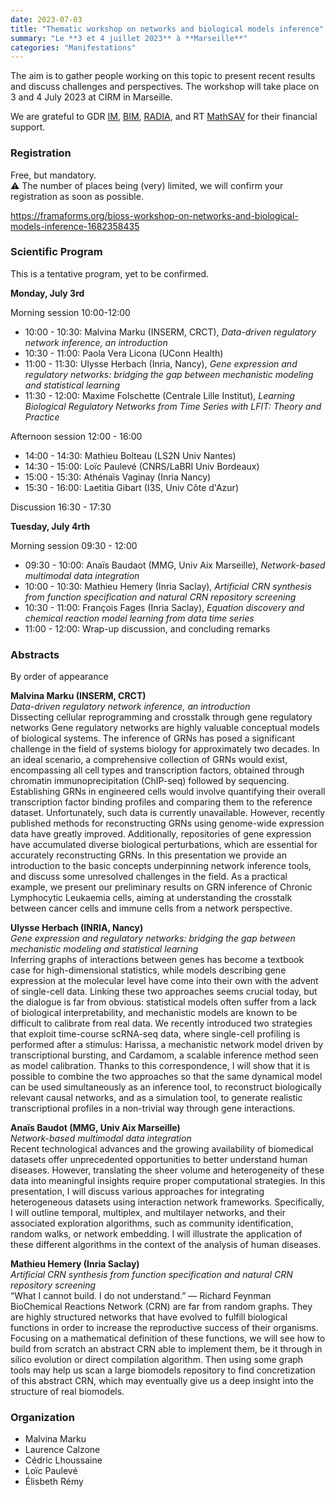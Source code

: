 ```yaml
---
date: 2023-07-03
title: "Thematic workshop on networks and biological models inference"
summary: "Le **3 et 4 juillet 2023** à **Marseille**"
categories: "Manifestations"
---
```


The aim is to gather people working on this topic to present recent results and discuss challenges and perspectives. The workshop will take place on 3 and 4 July 2023 at CIRM in Marseille. 

We are grateful to GDR [IM](https://www.gdr-im.fr/), [BIM](https://www.gdr-bim.cnrs.fr/), [RADIA](https://www.gdria.fr/), and RT [MathSAV](https://mathsav.math.cnrs.fr) for their financial support.

### Registration

Free, but mandatory. \
⚠️ The number of places being (very) limited, we will confirm your registration as soon as possible.

https://framaforms.org/bioss-workshop-on-networks-and-biological-models-inference-1682358435

### Scientific Program

This is a tentative program, yet to be confirmed.

**Monday, July 3rd** 

Morning session 10:00-12:00

- 10:00 - 10:30: Malvina Marku (INSERM, CRCT), *Data-driven regulatory network inference, an introduction*
- 10:30 - 11:00: Paola Vera Licona (UConn Health)
- 11:00 - 11:30: Ulysse Herbach (Inria, Nancy), *Gene expression and regulatory networks: bridging the gap between mechanistic modeling and statistical learning*
- 11:30 - 12:00: Maxime Folschette (Centrale Lille Institut), *Learning Biological Regulatory Networks from Time Series with LFIT: Theory and Practice*

Afternoon session 12:00 - 16:00

- 14:00 - 14:30: Mathieu Bolteau (LS2N Univ Nantes)
- 14:30 - 15:00: Loïc Paulevé (CNRS/LaBRI Univ Bordeaux)
- 15:00 - 15:30: Athénaïs Vaginay (Inria Nancy)
- 15:30 - 16:00: Laetitia Gibart (I3S, Univ Côte d'Azur)

Discussion 16:30 - 17:30

**Tuesday, July 4rth** 

Morning session 09:30 - 12:00

- 09:30 - 10:00: Anaïs Baudaot (MMG, Univ Aix Marseille), *Network-based multimodal data integration*
- 10:00 - 10:30: Mathieu Hemery (Inria Saclay), *Artificial CRN synthesis from function specification and natural CRN repository screening*
- 10:30 - 11:00: François Fages (Inria Saclay), *Equation discovery and chemical reaction model learning from data time series*
- 11:00 - 12:00: Wrap-up discussion, and concluding remarks


### Abstracts

By order of appearance

**Malvina Marku (INSERM, CRCT)**\
*Data-driven regulatory network inference, an introduction*\
Dissecting cellular reprogramming and crosstalk through gene regulatory networks
Gene regulatory networks are highly valuable conceptual models of biological systems. The inference of GRNs has posed a significant challenge in the field of systems biology for approximately two decades. In an ideal scenario, a comprehensive collection of GRNs would exist, encompassing all cell types and transcription factors, obtained through chromatin immunoprecipitation (ChIP-seq) followed by sequencing. Establishing GRNs in engineered cells would involve quantifying their overall transcription factor binding profiles and comparing them to the reference dataset. Unfortunately, such data is currently unavailable. However, recently published methods for reconstructing GRNs using genome-wide expression data have greatly improved. Additionally, repositories of gene expression have accumulated diverse biological perturbations, which are essential for accurately reconstructing GRNs.
In this presentation we provide an introduction to the basic concepts underpinning network inference tools, and discuss some unresolved challenges in the field. As a practical example, we present our preliminary results on GRN inference of Chronic Lymphocytic Leukaemia cells, aiming at understanding the crosstalk between cancer cells and immune cells from a network perspective.

**Ulysse Herbach (INRIA, Nancy)**\
*Gene expression and regulatory networks: bridging the gap between mechanistic modeling and statistical learning*\
Inferring graphs of interactions between genes has become a textbook case for high-dimensional statistics, while models describing gene expression at the molecular level have come into their own with the advent of single-cell data. Linking these two approaches seems crucial today, but the dialogue is far from obvious: statistical models often suffer from a lack of biological interpretability, and mechanistic models are known to be difficult to calibrate from real data. We recently introduced two strategies that exploit time-course scRNA-seq data, where single-cell profiling is performed after a stimulus: Harissa, a mechanistic network model driven by transcriptional bursting, and Cardamom, a scalable inference method seen as model calibration. Thanks to this correspondence, I will show that it is possible to combine the two approaches so that the same dynamical model can be used simultaneously as an inference tool, to reconstruct biologically relevant causal networks, and as a simulation tool, to generate realistic transcriptional profiles in a non-trivial way through gene interactions.

**Anaïs Baudot (MMG, Univ Aix Marseille)**\
*Network-based multimodal data integration*\
Recent technological advances and the growing availability of biomedical datasets offer unprecedented opportunities to better understand human diseases. However, translating the sheer volume and heterogeneity of these data into meaningful insights require proper computational strategies. In this presentation, I will discuss various approaches for integrating heterogeneous datasets using interaction network frameworks. Specifically, I will outline temporal, multiplex, and multilayer networks, and their associated exploration algorithms, such as community identification, random walks, or network embedding. I will illustrate the application of these different algorithms in the context of the analysis of human diseases.


**Mathieu Hemery (Inria Saclay)**\
*Artificial CRN synthesis from function specification and natural CRN repository screening*\
“What I cannot build. I do not understand.” ― Richard Feynman\
BioChemical Reactions Network (CRN) are far from random graphs. They are highly structured networks that have evolved to fulfill biological functions in order to increase the reproductive success of their organisms. Focusing on a mathematical definition of these functions, we will see how to build from scratch an abstract CRN able to implement them, be it through in silico evolution or direct compilation algorithm. Then using some graph tools may help us scan a large biomodels repository to find concretization of this abstract CRN, which may eventually give us a deep insight into the structure of real biomodels.

### Organization
- Malvina Marku
- Laurence Calzone
- Cédric Lhoussaine
- Loïc Paulevé
- Élisbeth Rémy
